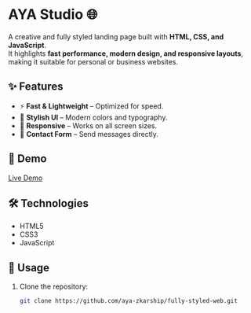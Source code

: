 # AYA Studio 🌐

A creative and fully styled landing page built with **HTML, CSS, and JavaScript**.  
It highlights **fast performance, modern design, and responsive layouts**, making it suitable for personal or business websites.  

## ✨ Features
- ⚡ **Fast & Lightweight** – Optimized for speed.  
- 🎨 **Stylish UI** – Modern colors and typography.  
- 📱 **Responsive** – Works on all screen sizes.  
- 📩 **Contact Form** – Send messages directly.  

## 🚀 Demo
[Live Demo](https://aya-zkarship.github.io/fully-styled-web/)

## 🛠️ Technologies
- HTML5  
- CSS3  
- JavaScript  

## 📌 Usage
1. Clone the repository:  
   ```bash
   git clone https://github.com/aya-zkarship/fully-styled-web.git
